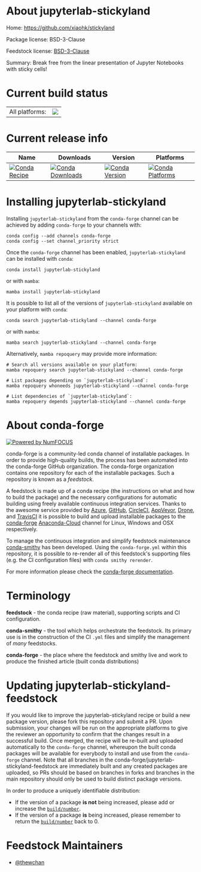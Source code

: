 About jupyterlab-stickyland
===========================

Home: https://github.com/xiaohk/stickyland

Package license: BSD-3-Clause

Feedstock license: [BSD-3-Clause](https://github.com/conda-forge/jupyterlab-stickyland-feedstock/blob/main/LICENSE.txt)

Summary: Break free from the linear presentation of Jupyter Notebooks with sticky cells!

Current build status
====================


<table><tr><td>All platforms:</td>
    <td>
      <a href="https://dev.azure.com/conda-forge/feedstock-builds/_build/latest?definitionId=15977&branchName=main">
        <img src="https://dev.azure.com/conda-forge/feedstock-builds/_apis/build/status/jupyterlab-stickyland-feedstock?branchName=main">
      </a>
    </td>
  </tr>
</table>

Current release info
====================

| Name | Downloads | Version | Platforms |
| --- | --- | --- | --- |
| [![Conda Recipe](https://img.shields.io/badge/recipe-jupyterlab--stickyland-green.svg)](https://anaconda.org/conda-forge/jupyterlab-stickyland) | [![Conda Downloads](https://img.shields.io/conda/dn/conda-forge/jupyterlab-stickyland.svg)](https://anaconda.org/conda-forge/jupyterlab-stickyland) | [![Conda Version](https://img.shields.io/conda/vn/conda-forge/jupyterlab-stickyland.svg)](https://anaconda.org/conda-forge/jupyterlab-stickyland) | [![Conda Platforms](https://img.shields.io/conda/pn/conda-forge/jupyterlab-stickyland.svg)](https://anaconda.org/conda-forge/jupyterlab-stickyland) |

Installing jupyterlab-stickyland
================================

Installing `jupyterlab-stickyland` from the `conda-forge` channel can be achieved by adding `conda-forge` to your channels with:

```
conda config --add channels conda-forge
conda config --set channel_priority strict
```

Once the `conda-forge` channel has been enabled, `jupyterlab-stickyland` can be installed with `conda`:

```
conda install jupyterlab-stickyland
```

or with `mamba`:

```
mamba install jupyterlab-stickyland
```

It is possible to list all of the versions of `jupyterlab-stickyland` available on your platform with `conda`:

```
conda search jupyterlab-stickyland --channel conda-forge
```

or with `mamba`:

```
mamba search jupyterlab-stickyland --channel conda-forge
```

Alternatively, `mamba repoquery` may provide more information:

```
# Search all versions available on your platform:
mamba repoquery search jupyterlab-stickyland --channel conda-forge

# List packages depending on `jupyterlab-stickyland`:
mamba repoquery whoneeds jupyterlab-stickyland --channel conda-forge

# List dependencies of `jupyterlab-stickyland`:
mamba repoquery depends jupyterlab-stickyland --channel conda-forge
```


About conda-forge
=================

[![Powered by
NumFOCUS](https://img.shields.io/badge/powered%20by-NumFOCUS-orange.svg?style=flat&colorA=E1523D&colorB=007D8A)](https://numfocus.org)

conda-forge is a community-led conda channel of installable packages.
In order to provide high-quality builds, the process has been automated into the
conda-forge GitHub organization. The conda-forge organization contains one repository
for each of the installable packages. Such a repository is known as a *feedstock*.

A feedstock is made up of a conda recipe (the instructions on what and how to build
the package) and the necessary configurations for automatic building using freely
available continuous integration services. Thanks to the awesome service provided by
[Azure](https://azure.microsoft.com/en-us/services/devops/), [GitHub](https://github.com/),
[CircleCI](https://circleci.com/), [AppVeyor](https://www.appveyor.com/),
[Drone](https://cloud.drone.io/welcome), and [TravisCI](https://travis-ci.com/)
it is possible to build and upload installable packages to the
[conda-forge](https://anaconda.org/conda-forge) [Anaconda-Cloud](https://anaconda.org/)
channel for Linux, Windows and OSX respectively.

To manage the continuous integration and simplify feedstock maintenance
[conda-smithy](https://github.com/conda-forge/conda-smithy) has been developed.
Using the ``conda-forge.yml`` within this repository, it is possible to re-render all of
this feedstock's supporting files (e.g. the CI configuration files) with ``conda smithy rerender``.

For more information please check the [conda-forge documentation](https://conda-forge.org/docs/).

Terminology
===========

**feedstock** - the conda recipe (raw material), supporting scripts and CI configuration.

**conda-smithy** - the tool which helps orchestrate the feedstock.
                   Its primary use is in the construction of the CI ``.yml`` files
                   and simplify the management of *many* feedstocks.

**conda-forge** - the place where the feedstock and smithy live and work to
                  produce the finished article (built conda distributions)


Updating jupyterlab-stickyland-feedstock
========================================

If you would like to improve the jupyterlab-stickyland recipe or build a new
package version, please fork this repository and submit a PR. Upon submission,
your changes will be run on the appropriate platforms to give the reviewer an
opportunity to confirm that the changes result in a successful build. Once
merged, the recipe will be re-built and uploaded automatically to the
`conda-forge` channel, whereupon the built conda packages will be available for
everybody to install and use from the `conda-forge` channel.
Note that all branches in the conda-forge/jupyterlab-stickyland-feedstock are
immediately built and any created packages are uploaded, so PRs should be based
on branches in forks and branches in the main repository should only be used to
build distinct package versions.

In order to produce a uniquely identifiable distribution:
 * If the version of a package **is not** being increased, please add or increase
   the [``build/number``](https://docs.conda.io/projects/conda-build/en/latest/resources/define-metadata.html#build-number-and-string).
 * If the version of a package **is** being increased, please remember to return
   the [``build/number``](https://docs.conda.io/projects/conda-build/en/latest/resources/define-metadata.html#build-number-and-string)
   back to 0.

Feedstock Maintainers
=====================

* [@thewchan](https://github.com/thewchan/)

